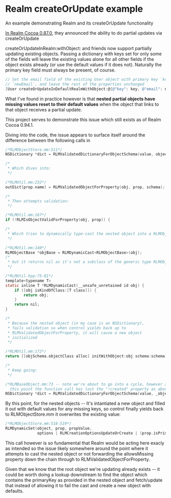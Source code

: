 # Realm createOrUpdate example
An example demonstrating Realm and its createOrUpdate functionality

[In Realm Cocoa 0.87.0](https://realm.io/news/realm-cocoa-0.87.0/), they announced the ability to do partial updates via createOrUpdate

createOrUpdateInRealm:withObject: and friends now support partially updating existing objects. Passing a dictionary with keys set for only some of the fields will leave the existing values alone for all other fields if the object exists already (or use the default values if it does not). Naturally the primary key field must always be present, of course.

```objective-c
// Set the email field of the existing User object with primary key `key` to
// `newEmail`, and leave the rest of the properties unchanged
[User createOrUpdateInDefaultRealmWithObject:@{@"key": key, @"email": newEmail}];
```

What I've found in practice however is that **nested partial objects have missing values reset to their default values** when the object that links to that object receives a partial update.

This project serves to demonstrate this issue which still exists as of Realm Cocoa 0.94.1.

Diving into the code, the issue appears to surface itself around the difference between the following calls in 
```objective-c
/*RLMObjectStore.mm:511*/
NSDictionary *dict = RLMValidatedDictionaryForObjectSchema(value, objectSchema, schema, !created);

/*
 * Which dives into:
 */

/*RLMUtil.mm:232*/
outDict[prop.name] = RLMValidatedObjectForProperty(obj, prop, schema);

/*
 * Then attempts validation:
 */

/*RLMUtil.mm:167*/ 
if (!RLMIsObjectValidForProperty(obj, prop)) {

/*
 * Which tries to dynamically type-cast the nested object into a RLMObject
 */

/*RLMUtil.mm:140*/
RLMObjectBase *objBase = RLMDynamicCast<RLMObjectBase>(obj);
/*
 * but it returns nil as it's not a subclass of the generic type RLMObjectBase
 */

/*RLMUtil.hpp:75-81*/
template<typename T>
static inline T *RLMDynamicCast(__unsafe_unretained id obj) {
    if ([obj isKindOfClass:[T class]]) {
        return obj;
    }
    return nil;
}

/*
 * Because the nested object (in my case is an NSDictionary), 
 * fails validation so when control yields back up to 
 * RLMValidatedObjectForProperty, it will cause a new object
 * initialized
 */

/*RLMUtil.mm:172*/
return [[objSchema.objectClass alloc] initWithObject:obj schema:schema];

/*
 * Keep going:
 */

/*RLMBaseObject.mm:73 -- note we're about to go into a cycle, however at 
  this point the function call has lost the "!created" property as above */
NSDictionary *dict = RLMValidatedDictionaryForObjectSchema(value, _objectSchema, schema);

```            

By this point, for the nested objects -- It's intantiated a new object and filled it out with default values for any missing keys, so control finally yields back to RLMObjectStore.mm it overwrites the existing value:

```objective-c
/*RLMObjectStore.mm:518-519*/
RLMDynamicSet(object, prop, propValue,
              options | RLMCreationOptionsUpdateOrCreate | (prop.isPrimary ? RLMCreationOptionsEnforceUnique : 0));
```                              
This call however is so fundamental that Realm would be acting here exacly as intended so the issue likely somewhere around the point where it attempts to cast the nested object or not forwarding the allowsMissing property down the chain through to RLMValidatedObjectForProperty.

Given that we know that the root object we're updating already exists -- it could be worth doing a lookup downstream to find the object which contains the primaryKey as provided in the nested object and fetch/update that instead of allowing it to fail the cast and create a new object with defaults.
